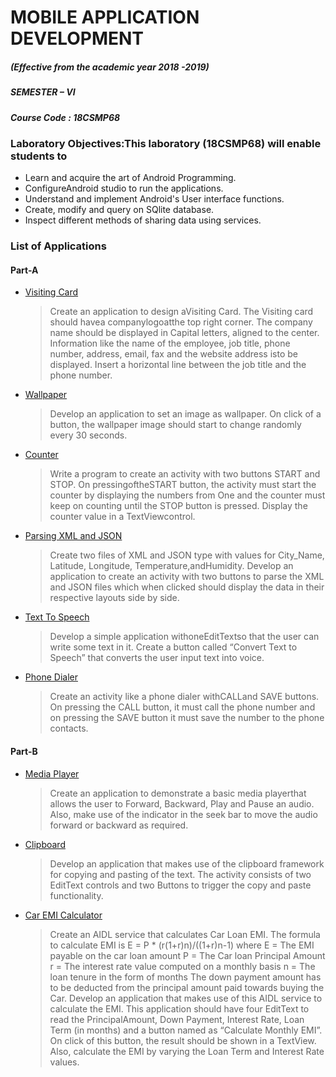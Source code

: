 # MOBILE APPLICATION DEVELOPMENT
##### (Effective from the academic year 2018 -2019)
##### SEMESTER – VI
##### Course Code : 18CSMP68

### Laboratory Objectives:This laboratory (18CSMP68) will enable students to 
- Learn and acquire the art of Android Programming.
- ConfigureAndroid studio to run the applications.
- Understand and implement Android's User interface functions.
- Create, modify and query on SQlite database.
- Inspect different methods of sharing data using services. 

### List of Applications

#### Part-A

- [Visiting Card](https://github.com/iamishandubey/18CSMP68/tree/main/VisitingCard)
  >Create an application to design aVisiting Card. The Visiting card should havea companylogoatthe
  >top right corner. The company name should be displayed in Capital letters, aligned to the center.
  >Information like the name of the employee, job title, phone number, address, email, fax and the
  >website address isto be displayed. Insert a horizontal line between the job title and the phone
  >number. 
  
- [Wallpaper](https://github.com/iamishandubey/18CSMP68/tree/main/Wallpaper)
  >Develop an application to set an image as wallpaper. On click of a button, the wallpaper image
  >should start to change randomly every 30 seconds.
  
- [Counter](https://github.com/iamishandubey/18CSMP68/tree/main/Counter)
  >Write a program to create an activity with two buttons START and STOP. On
  >pressingoftheSTART button, the activity must start the counter by displaying the numbers from
  >One and the counter must keep on counting until the STOP button is pressed. Display the counter
  >value in a TextViewcontrol. 
  
- [Parsing XML and JSON](https://github.com/iamishandubey/18CSMP68/tree/main/ParsingXMLandJSON)
  >Create two files of XML and JSON type with values for City_Name, Latitude, Longitude,
  >Temperature,andHumidity. Develop an application to create an activity with two buttons to parse
  >the XML and JSON files which when clicked should display the data in their respective layouts
  >side by side. 
  
- [Text To Speech](https://github.com/iamishandubey/18CSMP68/tree/main/TextToSpeech)
  >Develop a simple application withoneEditTextso that the user can write some text in it. Create a
  >button called “Convert Text to Speech” that converts the user input text into voice.
  
- [Phone Dialer](https://github.com/iamishandubey/18CSMP68/tree/main/PhoneDialer)
  >Create an activity like a phone dialer withCALLand SAVE buttons. On pressing the CALL
  >button, it must call the phone number and on pressing the SAVE button it must save the number
  >to the phone contacts. 
  
#### Part-B

- [Media Player](https://github.com/iamishandubey/18CSMP68/tree/main/MediaPlayer)
  >Create an application to demonstrate a basic media playerthat allows the user to Forward,
  >Backward, Play and Pause an audio. Also, make use of the indicator in the seek bar to move the
  >audio forward or backward as required. 
  
- [Clipboard](https://github.com/iamishandubey/18CSMP68/tree/main/Clipboard)
  >Develop an application that makes use of the clipboard framework for copying and pasting of the
  >text. The activity consists of two EditText controls and two Buttons to trigger the copy and paste
  >functionality.
  
- [Car EMI Calculator](https://github.com/iamishandubey/18CSMP68/tree/main/CarEMICalculator)
  >Create an AIDL service that calculates Car Loan EMI. The formula to calculate EMI is
  >E = P * (r(1+r)n)/((1+r)n-1)
  >where
  > E = The EMI payable on the car loan amount
  > P = The Car loan Principal Amount
  > r = The interest rate value computed on a monthly basis
  > n = The loan tenure in the form of months
  >The down payment amount has to be deducted from the principal amount paid towards buying the
  >Car. Develop an application that makes use of this AIDL service to calculate the EMI. This
  >application should have four EditText to read the PrincipalAmount, Down Payment, Interest Rate,
  >Loan Term (in months) and a button named as “Calculate Monthly EMI”. On click of this button,
  >the result should be shown in a TextView. Also, calculate the EMI by varying the Loan Term and
  >Interest Rate values. 
